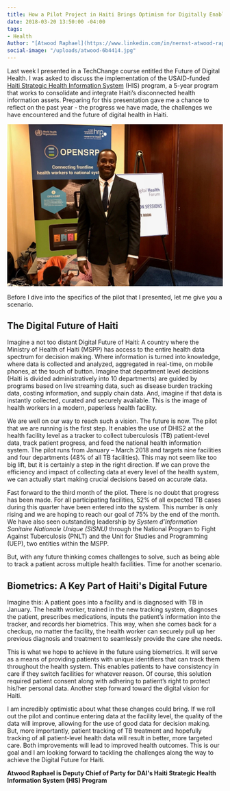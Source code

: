 ```yaml
---
title: How a Pilot Project in Haiti Brings Optimism for Digitally Enabled Health System
date: 2018-03-20 13:50:00 -04:00
tags:
- Health
Author: "[Atwood Raphael](https://www.linkedin.com/in/nernst-atwood-raphael-5a46ba6a/)"
social-image: "/uploads/atwood-6b4414.jpg"
---
```


Last week I presented in a TechChange course entitled the Future of Digital Health. I was asked to discuss the implementation of the USAID-funded [Haiti Strategic Health Information System](https://www.dai.com/our-work/projects/haiti-strategic-health-information-system-his-program) (HIS) program, a 5-year program that works to consolidate and integrate Haiti’s disconnected health information assets. Preparing for this presentation gave me a chance to reflect on the past year - the progress we have made, the challenges we have encountered and the future of digital health in Haiti.

![atwood.jpg](/uploads/atwood.jpg)

<!--more-->

Before I dive into the specifics of the pilot that I presented, let me give you a scenario.

## The Digital Future of Haiti

Imagine a not too distant Digital Future of Haiti: A country where the Ministry of Health of Haiti (MSPP) has access to the entire health data spectrum for decision making. Where information is turned into knowledge, where data is collected and analyzed, aggregated in real-time, on mobile phones, at the touch of button. Imagine that department level decisions (Haiti is divided administratively into 10 departments) are guided by programs based on live streaming data, such as disease burden tracking data, costing information, and supply chain data. And, imagine if that data is instantly collected, curated and securely available. This is the image of health workers in a modern, paperless health facility.

We are well on our way to reach such a vision. The future is now. The pilot that we are running is the first step. It enables the use of DHIS2 at the health facility level as a tracker to collect tuberculosis (TB) patient-level data, track patient progress, and feed the national health information system. The pilot runs from January – March 2018 and targets nine facilities and four departments (48% of all TB facilities). This may not seem like too big lift, but it is certainly a step in the right direction. If we can prove the efficiency and impact of collecting data at every level of the health system, we can actually start making crucial decisions based on accurate data.

Fast forward to the third month of the pilot. There is no doubt that progress has been made. For all participating facilities, 52% of all expected TB cases during this quarter have been entered into the system. This number is only rising and we are hoping to reach our goal of 75% by the end of the month. We have also seen outstanding leadership by *System d’Information Sanitaire Nationale Unique (SISNU)* through the National Program to Fight Against Tuberculosis (PNLT) and the Unit for Studies and Programming (UEP), two entities within the MSPP.

But, with any future thinking comes challenges to solve, such as being able to track a patient across multiple health facilities. Time for another scenario.

## Biometrics: A Key Part of Haiti's Digital Future

Imagine this: A patient goes into a facility and is diagnosed with TB in January. The health worker, trained in the new tracking system, diagnoses the patient, prescribes medications, inputs the patient’s information into the tracker, and records her biometrics. This way, when she comes back for a checkup, no matter the facility, the health worker can securely pull up her previous diagnosis and treatment to seamlessly provide the care she needs.

This is what we hope to achieve in the future using biometrics. It will serve as a means of providing patients with unique identifiers that can track them throughout the health system. This enables patients to have consistency in care if they switch facilities for whatever reason. Of course, this solution required patient consent along with adhering to patient’s right to protect his/her personal data. Another step forward toward the digital vision for Haiti.

I am incredibly optimistic about what these changes could bring. If we roll out the pilot and continue entering data at the facility level, the quality of the data will improve, allowing for the use of good data for decision making. But, more importantly, patient tracking of TB treatment and hopefully tracking of all patient-level health data will result in better, more targeted care. Both improvements will lead to improved health outcomes. This is our goal and I am looking forward to tackling the challenges along the way to achieve the Digital Future for Haiti.

**Atwood Raphael is Deputy Chief of Party for DAI's Haiti Strategic Health Information System (HIS) Program**